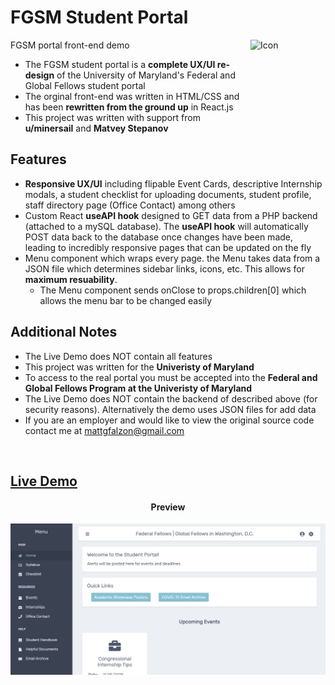 # FGSM Student Portal

<img src="https://image.flaticon.com/icons/svg/216/216220.svg" align="right"
     alt="Icon" width="120" height="178">
     
FGSM portal front-end demo

* The FGSM student portal is a **complete UX/UI re-design** of the University of
  Maryland's Federal and Global Fellows student portal
* The orginal front-end was written in HTML/CSS and has been **rewritten from
  the ground up** in React.js
* This project was written with support from **u/minersail** and **Matvey Stepanov**
  
## Features

* **Responsive UX/UI** including flipable Event Cards, descriptive Internship modals,
  a student checklist for uploading documents, student profile, staff directory
  page (Office Contact) among others
* Custom React **useAPI hook** designed to GET data from a PHP backend (attached to a 
  mySQL database). The **useAPI hook** will automatically POST data back to the database
  once changes have been made, leading to incredibly responsive pages that can be 
  updated on the fly
* Menu component which wraps every page. the Menu takes data from a JSON file
  which determines sidebar links, icons, etc. This allows for **maximum resuability**.
    * The Menu component sends onClose to props.children[0] which allows the
      menu bar to be changed easily

## Additional Notes
*  The Live Demo does NOT contain all features
*  This project was written for the **Univeristy of Maryland**
*  To access to the real portal you must be accepted into the
   **Federal and Global Fellows Program at the Univeristy of Maryland**
*  The Live Demo does NOT contain the backend of described above (for security reasons).
    Alternatively the demo uses JSON files for add data
*  If you are an employer and would like to view the original source code contact me at <mattgfalzon@gmail.com>

  
<br/>
<h2>
     <a href="http://mgfalzon.github.io/student-portal" target="_blank">Live Demo</a>
</h2>
     

<h4 align="center">Preview</h4>

<p align="center">
  <img src="./screenshot.PNG" alt="Homepage Image">
</p>

